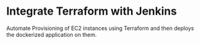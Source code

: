 # Integrate Terraform with Jenkins 
Automate Provisioning of EC2 instances using Terraform and then deploys the dockerized application on them.
